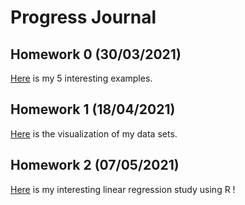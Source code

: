 ﻿# Progress Journal

## Homework 0 (30/03/2021)

[Here](files/interesting_examples.html) is my 5 interesting examples.

## Homework 1 (18/04/2021)

[Here](files/HW1/homework1.html) is the visualization of my data sets.

## Homework 2 (07/05/2021)

[Here](files/HW2/Homework2.html) is my interesting linear regression study using R !